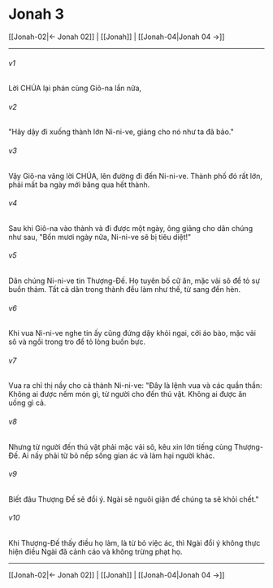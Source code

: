 # Jonah 3

[[Jonah-02|← Jonah 02]] | [[Jonah]] | [[Jonah-04|Jonah 04 →]]
***



###### v1 
Lời CHÚA lại phán cùng Giô-na lần nữa, 

###### v2 
"Hãy dậy đi xuống thành lớn Ni-ni-ve, giảng cho nó như ta đã bảo." 

###### v3 
Vậy Giô-na vâng lời CHÚA, lên đường đi đến Ni-ni-ve. Thành phố đó rất lớn, phải mất ba ngày mới băng qua hết thành. 

###### v4 
Sau khi Giô-na vào thành và đi được một ngày, ông giảng cho dân chúng như sau, "Bốn mươi ngày nữa, Ni-ni-ve sẽ bị tiêu diệt!" 

###### v5 
Dân chúng Ni-ni-ve tin Thượng-Đế. Họ tuyên bố cữ ăn, mặc vải sô để tỏ sự buồn thảm. Tất cả dân trong thành đều làm như thế, từ sang đến hèn. 

###### v6 
Khi vua Ni-ni-ve nghe tin ấy cũng đứng dậy khỏi ngai, cởi áo bào, mặc vải sô và ngồi trong tro để tỏ lòng buồn bực. 

###### v7 
Vua ra chỉ thị nầy cho cả thành Ni-ni-ve: "Đây là lệnh vua và các quần thần: Không ai được nếm món gì, từ người cho đến thú vật. Không ai được ăn uống gì cả. 

###### v8 
Nhưng từ người đến thú vật phải mặc vải sô, kêu xin lớn tiếng cùng Thượng-Đế. Ai nấy phải từ bỏ nếp sống gian ác và làm hại người khác. 

###### v9 
Biết đâu Thượng Đế sẽ đổi ý. Ngài sẽ nguôi giận để chúng ta sẽ khỏi chết." 

###### v10 
Khi Thượng-Đế thấy điều họ làm, là từ bỏ việc ác, thì Ngài đổi ý không thực hiện điều Ngài đã cảnh cáo và không trừng phạt họ.

***
[[Jonah-02|← Jonah 02]] | [[Jonah]] | [[Jonah-04|Jonah 04 →]]
